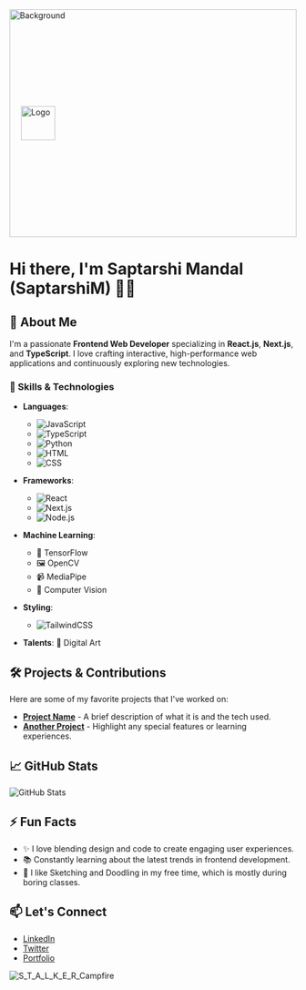 <div style="position: relative; width: 100%; height: 400px; overflow: hidden;">
  <img src="https://github.com/user-attachments/assets/5aa0f29a-81ce-4ec7-8da6-9f01151d3889" style="width: 100%; height: 400px; object-fit: cover;" alt="Background">
  <div style="position: absolute; top: 50%; left: 20px; transform: translateY(-50%);">
    <img src="https://github.com/user-attachments/assets/3df92489-954d-4df9-abe9-70f18b11f2d2" height="60px" alt="Logo">
  </div>
</div>

# Hi there, I'm Saptarshi Mandal (SaptarshiM) 👋👋
<!-- Adjusted logo size to align with the text -->

## 🚀 About Me
I'm a passionate **Frontend Web Developer** specializing in **React.js**, **Next.js**, and **TypeScript**. I love crafting interactive, high-performance web applications and continuously exploring new technologies.

### 🌟 Skills & Technologies
- **Languages**: 
  - ![JavaScript](https://img.shields.io/badge/-JavaScript-F7DF1E?logo=javascript&logoColor=black&style=flat) 
  - ![TypeScript](https://img.shields.io/badge/-TypeScript-3178C6?logo=typescript&logoColor=white&style=flat) 
  - ![Python](https://img.shields.io/badge/-Python-3776AB?logo=python&logoColor=white&style=flat) 
  - ![HTML](https://img.shields.io/badge/-HTML5-E34F26?logo=html5&logoColor=white&style=flat) 
  - ![CSS](https://img.shields.io/badge/-CSS3-1572B6?logo=css3&logoColor=white&style=flat)

- **Frameworks**: 
  - ![React](https://img.shields.io/badge/-React-61DAFB?logo=react&logoColor=white&style=flat) 
  - ![Next.js](https://img.shields.io/badge/-Next.js-000000?logo=nextdotjs&logoColor=white&style=flat) 
  - ![Node.js](https://img.shields.io/badge/-Node.js-339933?logo=nodedotjs&logoColor=white&style=flat)

- **Machine Learning**: 
  - 🤖 TensorFlow 
  - 🖼️ OpenCV 
  - 📹 MediaPipe 
  - 🧠 Computer Vision 

- **Styling**: 
  - ![TailwindCSS](https://img.shields.io/badge/-TailwindCSS-38B2AC?logo=tailwind-css&logoColor=white&style=flat)
  
- **Talents**: 🎨 Digital Art

## 🛠️ Projects & Contributions
Here are some of my favorite projects that I've worked on:

- [**Project Name**](#) - A brief description of what it is and the tech used.
- [**Another Project**](#) - Highlight any special features or learning experiences.

## 📈 GitHub Stats
![GitHub Stats](https://github-readme-stats.vercel.app/api?username=SaptarshiM&show_icons=true&theme=radical)

## ⚡ Fun Facts
- ✨ I love blending design and code to create engaging user experiences.
- 📚 Constantly learning about the latest trends in frontend development.
- 🎨 I like Sketching and Doodling in my free time, which is mostly during boring classes.

## 📫 Let's Connect
- [LinkedIn](https://www.linkedin.com)
- [Twitter](https://twitter.com)
- [Portfolio](https://your-portfolio-link)

![S_T_A_L_K_E_R_Campfire](https://github.com/user-attachments/assets/873f60ca-37ed-4bdf-9dae-e825ffd980fe)

